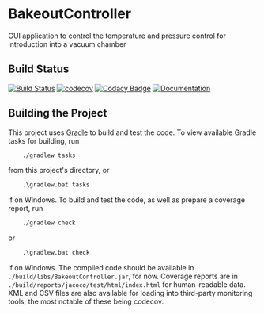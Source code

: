 # BakeoutController
GUI application to control the temperature and pressure control for introduction into a vacuum chamber

## Build Status
[![Build Status](
    https://travis-ci.org/OmicronProject/BakeoutController.svg?branch=master)](
    https://travis-ci.org/OmicronProject/BakeoutController
)
[![codecov](
    https://codecov.io/gh/OmicronProject/BakeoutController/branch/master/graph/badge.svg
)](https://codecov.io/gh/OmicronProject/BakeoutController)
[![Codacy Badge](
    https://api.codacy.com/project/badge/Grade/9575688447ef42fbaffa1f9a4eef6dea)](
    https://www.codacy.com/app/michalkononenko/BakeoutController?utm_source=github.com&amp;utm_medium=referral&amp;utm_content=OmicronProject/BakeoutController&amp;utm_campaign=Badge_Grade)
[![Documentation](
    https://img.shields.io/badge/documentation-running-green.svg)](
    https://omicronproject.github.io/BakeoutController/
)
## Building the Project
This project uses [Gradle](https://gradle.org/) to build and test the code.
To view available Gradle tasks for building, run

```bash
    ./gradlew tasks
```

from this project's directory, or 

```cmd
    .\gradlew.bat tasks
```

if on Windows. To build and test the code, as well as prepare a coverage report, run

```bash
    ./gradlew check
```

or

```cmd
    .\gradlew.bat check
```

if on Windows. The compiled code should be available in 
``./build/libs/BakeoutController.jar``, for now. Coverage reports are in
``./build/reports/jacoco/test/html/index.html`` for human-readable data.
XML and CSV files are also available for loading into third-party monitoring
tools; the most notable of these being codecov.


